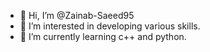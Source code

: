 - 👋 Hi, I’m @Zainab-Saeed95
- 👀 I’m interested in developing various skills. 
- 🌱 I’m currently learning c++ and python.

<!---
Zainab-Saeed95/Zainab-Saeed95 is a ✨ special ✨ repository because its `README.md` (this file) appears on your GitHub profile.
You can click the Preview link to take a look at your changes.
--->
